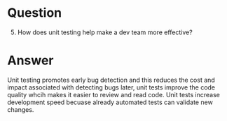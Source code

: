 # Question

5. How does unit testing help make a dev team more effective?

# Answer

Unit testing promotes early bug detection and this reduces the cost and impact associated with detecting bugs later, 
unit tests improve the code quality whcih makes it easier to review and read code. Unit tests increase development speed becuase already automated tests can validate new changes.
